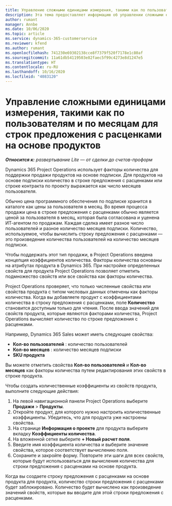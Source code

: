 ```yaml
---
title: Управление сложными единицами измерения, такими как по пользователям и по месяцам для строк предложения с расценками на основе продуктов
description: Эта тема предоставляет информацию об управлении сложными единицами измерения для строк предложения с расценками на основе продукта.
author: rumant
manager: Annbe
ms.date: 10/06/2020
ms.topic: article
ms.service: dynamics-365-customerservice
ms.reviewer: kfend
ms.author: rumant
ms.openlocfilehash: 741230e69302138cce8f7379f520f7178e1c80af
ms.sourcegitcommit: 11a61db54119503e82faec5f99c4273e8d1247e5
ms.translationtype: HT
ms.contentlocale: ru-RU
ms.lasthandoff: 10/16/2020
ms.locfileid: "4083120"
---
```

# <a name="managing-complex-units-such-as-per-user-per-month-for-product-based-quote-lines"></a>Управление сложными единицами измерения, такими как по пользователям и по месяцам для строк предложения с расценками на основе продуктов

_**Относится к:** развертывание Lite — от сделки до счетов-проформ_

Dynamics 365 Project Operations использует факторы количества для поддержки продажи продуктов на основе подписки. Для продуктов на основе подписки количество в строке предложения с расценками или строке контракта по проекту выражается как число месяцев пользователя.

Обычно цена программного обеспечения по подписке хранится в каталоге как цены за пользователя в месяц. Во время процесса продажи цена в строке предложения с расценками обычно является ценой за пользователя в месяц, которая была согласована и уценена ИТ-агентом по продажам. Каждая сделка имеет разное число пользователей и разное количество месяцев подписки. Количество, используемое, чтобы вычислить строку предложения с расценками — это произведение количества пользователей на количество месяцев подписки.

Чтобы поддержать этот тип продажи, в Project Operations введена концепция коэффициентов количества. Факторы количества основаны на атрибутах продукта в Dynamics 365. При настройке определенных свойств для продукта Project Operations позволяет отметить подмножество свойств или все свойства как факторы количества.

Project Operations проверяет, что только численные свойства или свойства продукта с типом числовых данных отмечены как факторы количества. Когда вы добавляете продукт с коэффициентами количества в строку предложения с расценками, поле **Количество** становится доступным только для чтения. После ввода значений для свойств продукта, которые являются факторами количества, Project Operations вычисляет количество по строке предложения с расценками.

Например, Dynamics 365 Sales может иметь следующие свойства:

- **Кол-во пользователей** : количество пользователей
- **Кол-во месяцев** : количество месяцев подписки
- **SKU продукта**

Вы можете отметить свойства **Кол-во пользователей** и **Кол-во месяцев** как факторы количества путем редактирования этих свойств в строке продукта.

Чтобы создать количественные коэффициенты из свойств продукта, выполните следующие действия:

1. На левой навигационной панели Project Operations выберите **Продажи** > **Продукты**.
2. Откройте продукт, для которого нужно настроить количественные коэффициенты. Убедитесь, что для продукта уже настроены свойства.
3. На странице **Информация о проекте** для продукта выберите вкладку **Коэффициенты количества**.
4. На вложенной сетке выберите **+ Новый расчет поля**.
5. Введите имя коэффициента количества и выберите значение свойства, которое соответствует вычислению поля.
6. Сохраните и закройте форму. Повторите эти шаги для всех свойств, которые будут использоваться для вычисления количества для строки предложения с расценками на основе продукта.

Когда вы создаете строку предложения с расценками на основе продукта для продукта, количество строки предложения с расценками будет заблокировано. Количество будет вычислено как произведение значений свойств, которые вы вводите для этой строки предложения с расценками.
